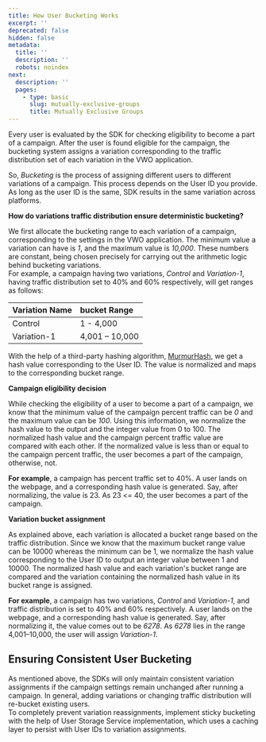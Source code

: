 ```yaml
---
title: How User Bucketing Works
excerpt: ''
deprecated: false
hidden: false
metadata:
  title: ''
  description: ''
  robots: noindex
next:
  description: ''
  pages:
    - type: basic
      slug: mutually-exclusive-groups
      title: Mutually Exclusive Groups
---
```

Every user is evaluated by the SDK for checking eligibility to become a part of a campaign. After the user is found eligible for the campaign, the bucketing system assigns a variation corresponding to the traffic distribution set of each variation in the VWO application.

So, *Bucketing* is the process of assigning different users to different variations of a campaign. This process depends on the User ID you provide. As long as the user ID is the same, SDK results in the same variation across platforms.

**How do variations traffic distribution ensure deterministic bucketing?**

We first allocate the bucketing range to each variation of a campaign, corresponding to the settings in the VWO application. The minimum value a variation can have is *1*, and the maximum value is *10,000*. These numbers are constant, being chosen precisely for carrying out the arithmetic logic behind bucketing variations.\
For example, a campaign having two variations, *Control* and *Variation-1*, having traffic distribution set to 40% and 60% respectively, will get ranges as follows:

| Variation Name | bucket Range   |
| :------------- | :------------- |
| Control        | 1 - 4,000      |
| Variation-1    | 4,001 – 10,000 |

With the help of a third-party hashing algorithm, [MurmurHash](https://en.wikipedia.org/wiki/MurmurHash), we get a hash value corresponding to the User ID. The value is normalized and maps to the corresponding bucket range.

**Campaign eligibility decision**

While checking the eligibility of a user to become a part of a campaign, we know that the minimum value of the campaign percent traffic can be *0* and the maximum value can be *100*. Using this information, we normalize the hash value to the output and the integer value from 0 to 100. The normalized hash value and the campaign percent traffic value are compared with each other. If the normalized value is less than or equal to the campaign percent traffic, the user becomes a part of the campaign, otherwise, not.

**For example**, a campaign has percent traffic set to 40%. A user lands on the webpage, and a corresponding hash value is generated. Say, after normalizing, the value is 23. As 23 \<= 40, the user becomes a part of the campaign.

**Variation bucket assignment**

As explained above, each variation is allocated a bucket range based on the traffic distribution. Since we know that the maximum bucket range value can be 10000 whereas the minimum can be 1, we normalize the hash value corresponding to the User ID to output an integer value between 1 and 10000. The normalized hash value and each variation's bucket range are compared and the variation containing the normalized hash value in its bucket range is assigned.

**For example**, a campaign has two variations, *Control* and *Variation-1*, and traffic distribution is set to 40% and 60% respectively. A user lands on the webpage, and a corresponding hash value is generated. Say, after normalizing it, the value comes out to be *6278*. As *6278* lies in the range 4,001–10,000, the user will assign *Variation-1*.

## Ensuring Consistent User Bucketing

As mentioned above, the SDKs will only maintain consistent variation assignments if the campaign settings remain unchanged after running a campaign. In general, adding variations or changing traffic distribution will re-bucket existing users.\
To completely prevent variation reassignments, implement sticky bucketing with the help of User Storage Service implementation, which uses a caching layer to persist with User IDs to variation assignments.
